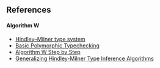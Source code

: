 ## References

#### Algorithm W
- [Hindley–Milner type system](http://en.wikipedia.org/wiki/Hindley%E2%80%93Milner_type_system)
- [Basic Polymorphic Typechecking](http://lucacardelli.name/Papers/BasicTypechecking.pdf)
- [Algorithm W Step by Step](http://www.grabmueller.de/martin/www/pub/AlgorithmW.pdf)
- [Generalizing Hindley-Milner Type Inference Algorithms](http://citeseerx.ist.psu.edu/viewdoc/summary?doi=10.1.1.18.9348)
